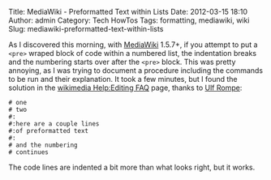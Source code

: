Title: MediaWiki - Preformatted Text within Lists
Date: 2012-03-15 18:10
Author: admin
Category: Tech HowTos
Tags: formatting, mediawiki, wiki
Slug: mediawiki-preformatted-text-within-lists

As I discovered this morning, with [MediaWiki][] 1.5.7+, if you attempt
to put a `<pre>` wraped block of code within a numbered list, the
indentation breaks and the numbering starts over after the `<pre>`
block. This was pretty annoying, as I was trying to document a procedure
including the commands to be run and their explanation. It took a few
minutes, but I found the solution in the [wikimedia Help:Editing FAQ][]
page, thanks to [Ulf Rompe][]:

~~~~{.text}
# one
# two
#:
#:here are a couple lines
#:of preformatted text
#:
# and the numbering
# continues
~~~~

The code lines are indented a bit more than what looks right, but it
works.

  [MediaWiki]: http://www.mediawiki.org
  [wikimedia Help:Editing FAQ]: http://meta.wikimedia.org/wiki/Help:Editing_FAQ#Q:_Can_I_put_preformatted_text_inside_a_numbered_list.3F
  [Ulf Rompe]: http://meta.wikimedia.org/wiki/User:Rompe
